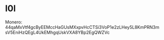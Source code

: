 <meta name="CatCut63b374858d"
content="692BDD5173400C00D0720DB9220B2BF5Y8131" />
# l0l
Monero: 44qaMxVtf4gcByEEMccHaGUsMXxpvHcCTSi3VoP1e2zLHey5L8KmPRN3msV5EniHzQEgL4UkEMhgqUskVXA8YBp2EgQWZVc
